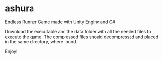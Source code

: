 # ashura
Endless Runner Game made with Unity Engine and C#

Download the executable and the data folder with all the needed files to execute the game. 
The compressed files should decompressed and placed in the same directory, where found. 

Enjoy! 
